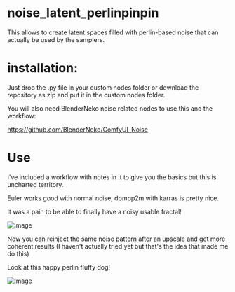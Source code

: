 # noise_latent_perlinpinpin
This allows to create latent spaces filled with perlin-based noise that can actually be used by the samplers.

# installation:
Just drop the .py file in your custom nodes folder or download the repository as zip and put it in the custom nodes folder.

You will also need BlenderNeko noise related nodes to use this and the workflow:

https://github.com/BlenderNeko/ComfyUI_Noise

# Use

I've included a workflow with notes in it to give you the basics but this is uncharted territory.

Euler works good with normal noise, dpmpp2m with karras is pretty nice.

It was a pain to be able to finally have a noisy usable fractal!

![image](https://github.com/Extraltodeus/noise_latent_perlinpinpin/assets/15731540/22b5e919-8d05-491b-af0c-7c62a78eb6d7)

Now you can reinject the same noise pattern after an upscale and get more coherent results (I haven't actually tried yet but that's the idea that made me do this)

Look at this happy perlin fluffy dog!

![image](https://github.com/Extraltodeus/noise_latent_perlinpinpin/assets/15731540/1b489821-632a-47cd-90c9-df35e876c579)
